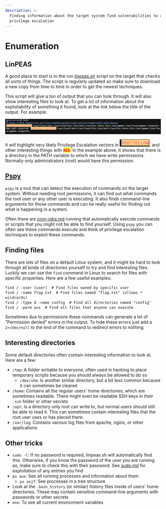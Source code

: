 ```yaml
---
description: >-
  Finding information about the target system find vulnerabilities to allow
  privilege escalation
---
```


# Enumeration

## LinPEAS

A good place to start is to the run [linpeas.sh](https://github.com/carlospolop/PEASS-ng/tree/master/linPEAS) script on the target that checks all sorts of things. The script is regularly updated so make sure to download a new copy from time to time in order to get the newest techniques.&#x20;

This script will give a ton of output that you can look through. It will also show interesting files to look at. To get a lot of information about the exploitability of something it found, look at the link below the title of the output. For example:

![Example of linpeas.sh output](<../../.gitbook/assets/image (35).png>)

It will highlight very likely Privilege Escalation vectors in ![](<../../.gitbook/assets/image (6) (1).png>), and other interesting things with <mark style="color:red;">**`RED`**</mark>. In the example above, it shows that there is a directory in the PATH variable to which we have write permissions. Normally only administrators (root) would have this permission.&#x20;

## [Pspy](https://github.com/DominicBreuker/pspy)

`pspy` is a tool that can detect the execution of commands on the target system. Without needing root permissions, it can find out what commands the root user or any other user is executing. It also finds command-line arguments for those commands and can be really useful for finding out what is happening in a system.&#x20;

Often there are [cron-jobs.md](cron-jobs.md "mention") running that automatically execute commands or scripts that you might not be able to find yourself. Using `pspy` you can often see these commands execute and think of privilege escalation techniques to exploit these commands.&#x20;

## Finding files

There are lots of files on a default Linux system, and it might be hard to look through all kinds of directories yourself to try and find interesting files. Luckily we can use the `find` command in Linux to search for files with specific properties. Here are a few useful examples:

```shell
find / -user [user]  # Find files owned by specific user
find / -name flag.txt  # Find files named "flag.txt" (allows * wildcards)
find / -type d -name config  # Find all directories named "config"
find / -perm a=x  # Find all files that anyone can execute
```

Sometimes due to permissions these commands can generate a lot of "Permission denied" errors in the output. To hide these errors just add a `2>/dev/null` to the end of the command to redirect errors to nothing.&#x20;

## Interesting directories

Some default directories often contain interesting information to look at. Here are a few:

* `/tmp`: A folder writable to everyone, often used in hacking to place temporary scripts because you should always be allowed to do so
  * `/dev/shm`: Is another similar directory, but a bit less common because it can sometimes be cleared
* `/home`: Contains all the regular users' home directories, which are sometimes readable. There might even be readable SSH keys in their `.ssh` folder or other secrets
* `/opt`: Is a directory only root can write to, but normal users should still be able to read it. This can sometimes contain interesting files that the root user uses or has placed there.&#x20;
* `/var/log`: Contains various log files from apache, nginx, or other applications

## Other tricks

* `sudo -l`: If no password is required, linpeas.sh will automatically find this. Otherwise, if you know the password of the user you are running as, make sure to check this with their password. See [sudo.md](sudo.md "mention") for exploitation of any entries you find
* `ps aux`: See all running processes and information about them
  * `ps axjf`: See processes in a tree structure
* Look at the `.bash_history` (or similar) history files inside of users' home directories. These may contain sensitive command-line arguments with passwords or other secrets
* `env`: To see all current environment variables
